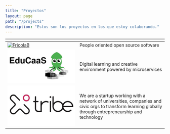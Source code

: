 ```yaml
---
title: "Proyectos"
layout: page
path: "/projects"
description: "Estos son los proyectos en los que estoy colaborando."
---
```

<name> | <description>
--- | ---
[![FricolaB](https://fricolab.github.io/images/logo_fricolaB.png)](https://fricolab.com) | People oriented open source software
[![EduCaaS](./educaas.png)](http://educaas.io) | Digital learning and creative environment powered by microservices
![XtribeU](./xtribeu.jpg) | We are a startup working with a network of universities, companies and civic orgs to transform learning globally through entrepreneurship and technology